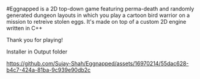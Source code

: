 #Eggnapped is a 2D top-down game featuring perma-death and randomly generated dungeon layouts in which 
you play a cartoon bird warrior on a mission to retreive stolen eggs. It's made on top of a custom 2D
engine written in C++


Thank you for playing!

Installer in Output folder

https://github.com/Sujay-Shah/Eggnapped/assets/16970214/55dac628-b4c7-424a-81ba-9c939e90db2c
